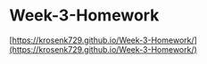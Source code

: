 # Week-3-Homework

[https://krosenk729.github.io/Week-3-Homework/](https://krosenk729.github.io/Week-3-Homework/)
